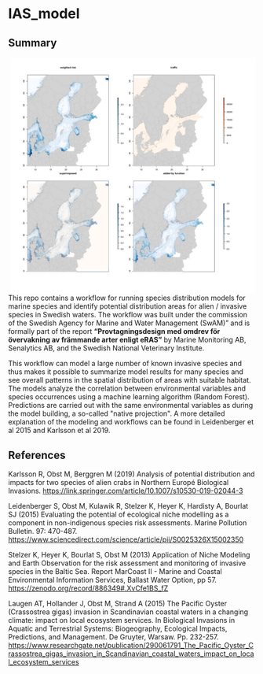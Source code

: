 # IAS_model

## Summary 

<img src=images/frontpage3.jpg width=500 align=right>

This repo contains a workflow for running species distribution models for marine species and identify potential distribution areas for alien / invasive species in Swedish waters. The workflow was built under the commission of the Swedish Agency for Marine and Water Management (SwAM)” and is formally part of the report **“Provtagningsdesign med omdrev för övervakning av främmande arter enligt eRAS”** by Marine Monitoring AB, Senalytics AB, and the Swedish National Veterinary Institute.

This workflow can model a large number of known invasive species and thus makes it possible to summarize model results for many species and see overall patterns in the spatial distribution of areas with suitable habitat. The models analyze the correlation between environmental variables and species occurrences using a machine learning algorithm (Random Forest). Predictions are carried out with the same environmental variables as during the model building, a so-called "native projection". A more detailed explanation of the modeling and workflows can be found in Leidenberger et al 2015 and Karlsson et al 2019.

## References

Karlsson R, Obst M, Berggren M (2019) Analysis of potential distribution and impacts for two species of alien crabs in Northern Europé Biological Invasions. https://link.springer.com/article/10.1007/s10530-019-02044-3

Leidenberger S, Obst M, Kulawik R, Stelzer K, Heyer K, Hardisty A, Bourlat SJ (2015) Evaluating the potential of ecological niche modelling as a component in non-indigenous species risk assessments. Marine Pollution Bulletin. 97: 470-487. https://www.sciencedirect.com/science/article/pii/S0025326X15002350

Stelzer K, Heyer K, Bourlat S, Obst M (2013) Application of Niche Modeling and Earth Observation for the risk assessment and monitoring of invasive species in the Baltic Sea. Report MarCoast II - Marine and Coastal Environmental Information Services, Ballast Water Option, pp 57. https://zenodo.org/record/886349#.XvCfe1BS_fZ

Laugen AT, Hollander J, Obst M, Strand A (2015) The Pacific Oyster (Crassostrea gigas) invasion in Scandinavian coastal waters in a changing climate: impact on local ecosystem services. In Biological Invasions in Aquatic and Terrestrial Systems: Biogeography, Ecological Impacts, Predictions, and Management. De Gruyter, Warsaw. Pp. 232-257. https://www.researchgate.net/publication/290061791_The_Pacific_Oyster_Crassostrea_gigas_invasion_in_Scandinavian_coastal_waters_impact_on_local_ecosystem_services
